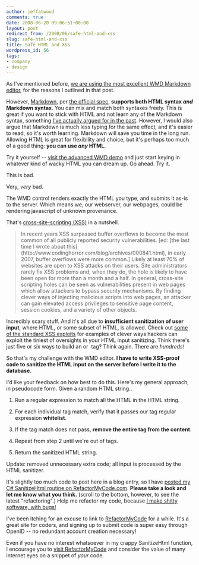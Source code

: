 ```yaml
---
author: jeffatwood
comments: true
date: 2008-06-20 09:06:51+00:00
layout: post
redirect_from: /2008/06/safe-html-and-xss
slug: safe-html-and-xss
title: Safe HTML and XSS
wordpress_id: 56
tags:
- company
- design
---
```



As I've mentioned before, [we are using the most excellent WMD Markdown editor](http://blog.stackoverflow.com/2008/05/potential-markup-and-editing-choices/), for the reasons I outlined in that post.



However, [Markdown](http://en.wikipedia.org/wiki/Markdown), per [the official spec](http://daringfireball.net/projects/markdown/), **supports both HTML syntax _and_ Markdown syntax**. You can mix and match both syntaxes freely. This is great if you want to stick with HTML and not learn any of the Markdown syntax, something [I've actually argued for in the past](http://www.codinghorror.com/blog/archives/001116.html). However, I would also argue that Markdown is much less typing for the same effect, and it's easier to read, so it's worth learning. Markdown will save you time in the long run. Allowing HTML is great for flexibility and choice, but it's perhaps too much of a good thing: **you can use _any_ HTML.** 



Try it yourself -- [visit the advanced WMD demo](http://wmd-editor.com/examples/splitscreen) and just start keying in whatever kind of wacky HTML you can dream up. Go ahead. Try it.



This is bad.



Very, _very_ bad.



The WMD control renders exactly the HTML you type, and submits it as-is to the server. Which means we, our webserver, our webpages, could be rendering javascript of unknown provenance.



That's [cross-site-scripting (XSS)](http://en.wikipedia.org/wiki/Cross-site_scripting) in a nutshell. 





<blockquote>
In recent years XSS surpassed buffer overflows to become the most common of all publicly reported security vulnerabilities. [ed: [the last time I wrote about this](http://www.codinghorror.com/blog/archives/000841.html), in early 2007, buffer overflows were more common.] Likely at least 70% of websites are open to XSS attacks on their users. Site administrators rarely fix XSS problems and, when they do, the hole is likely to have been open for more than a month and a half. In general, cross-site scripting holes can be seen as vulnerabilities present in web pages which allow attackers to bypass security mechanisms. By finding clever ways of injecting malicious scripts into web pages, an attacker can gain elevated access privileges to sensitive page content, session cookies, and a variety of other objects.
</blockquote>





Incredibly scary stuff. And it's all due to **insufficient sanitization of user input**, where HTML, or some subset of HTML, is allowed. Check out [some of the standard XSS exploits](http://ha.ckers.org/xss.html) for examples of clever ways hackers can exploit the tiniest of oversights in your HTML input sanitizing. Think there's just five or six ways to build an <a> or <img> tag? Think again. There are _hundreds!_



So that's my challenge with the WMD editor. **I have to write XSS-proof code to sanitize the HTML input on the server before I write it to the database.**



I'd like your feedback on how best to do this. Here's my general approach, in pseudocode form. Given a random HTML string..







  1. Run a regular expression to match all the HTML <tags> in the HTML string.

  2. For each individual tag match, verify that it passes our tag regular expression **whitelist**.

  3. If the tag match does not pass, **remove the entire tag from the content**.

  4. Repeat from step 2 until we're out of tags.

  5. Return the sanitized HTML string.




Update: removed unnecessary extra code; all input is processed by the HTML sanitizer.



It's slightly too much code to post here in a blog entry, so I have [posted my C# SanitizeHtml routine on RefactorMyCode.com](http://refactormycode.com/codes/333-sanitize-html). **Please take a look and let me know what you think.** (scroll to the bottom, however, to see the latest "refactoring".) Help me refactor my code, because [I make shitty software, with bugs!](http://www.codinghorror.com/blog/archives/000099.html) 



I've been itching for an excuse to link to [RefactorMyCode](http://refactormycode.com) for a while. It's a great site for coders, and signing up to submit code is super easy through OpenID -- no redundant account creation necessary!



Even if you have no interest whatsoever in my crappy SanitizeHtml function, I encourage you to [visit RefactorMyCode](http://refactormycode.com) and consider the value of many internet eyes on a snippet of _your_ code.

